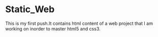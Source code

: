 # Static_Web
This is my first push.It contains html content of a web project that I am working on inorder to master html5 and css3.
